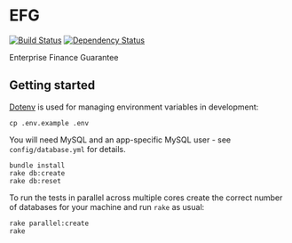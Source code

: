 EFG
===

[![Build Status](https://travis-ci.org/alphagov/EFG.png?branch=master)](https://travis-ci.org/alphagov/EFG) [![Dependency Status](https://gemnasium.com/alphagov/EFG.png)](https://gemnasium.com/alphagov/EFG)

Enterprise Finance Guarantee

## Getting started

[Dotenv](https://github.com/bkeepers/dotenv) is used for managing environment variables in development:

    cp .env.example .env

You will need MySQL and an app-specific MySQL user - see `config/database.yml` for details.

    bundle install
    rake db:create
    rake db:reset

To run the tests in parallel across multiple cores create the correct number of databases for your machine and run `rake` as usual:

    rake parallel:create
    rake
